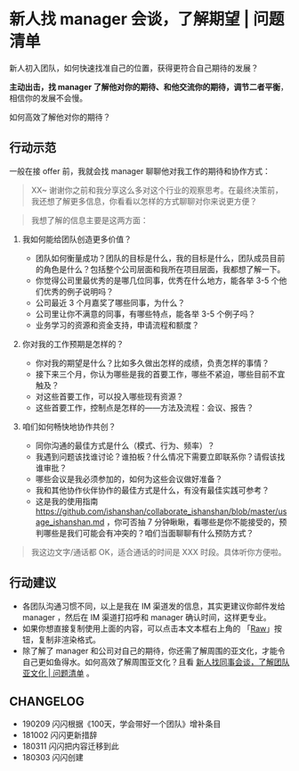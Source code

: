 # 新人找 manager 会谈，了解期望 | 问题清单


新人初入团队，如何快速找准自己的位置，获得更符合自己期待的发展？

**主动出击，找 manager 了解他对你的期待、和他交流你的期待，调节二者平衡**，相信你的发展不会慢。

如何高效了解他对你的期待？

## 行动示范

一般在接 offer 前，我就会找 manager 聊聊他对我工作的期待和协作方式：

> XX~ 谢谢你之前和我分享这么多对这个行业的观察思考。在最终决策前，我还想了解更多信息，你看看以怎样的方式聊聊对你来说更方便？

> 我想了解的信息主要是这两方面：

1. 我如何能给团队创造更多价值？
	- 团队如何衡量成功？团队的目标是什么，我的目标是什么，团队成员目前的角色是什么？包括整个公司层面和我所在项目层面，我都想了解一下。
	- 你觉得公司里最优秀的是哪几位同事，优秀在什么地方，能各举 3-5 个他们优秀的例子说明吗？
	- 公司最近 3 个月嘉奖了哪些同事，为什么？
	- 公司里让你不满意的同事，有哪些特点，能各举 3-5 个例子吗？
	- 业务学习的资源和资金支持，申请流程和额度？

2. 你对我的工作预期是怎样的？
	- 你对我的期望是什么？比如多久做出怎样的成绩，负责怎样的事情？
	- 接下来三个月，你认为哪些是我的首要工作，哪些不紧迫，哪些目前不宜触及？
	- 对这些首要工作，可以投入哪些现有资源？
	- 这些首要工作，控制点是怎样的——方法及流程：会议、报告？

3. 咱们如何畅快地协作共创？
	- 同你沟通的最佳方式是什么（模式、行为、频率）？
	- 我遇到问题该找谁讨论？谁拍板？什么情况下需要立即联系你？请假该找谁审批？
	- 哪些会议是我必须参加的，如何为这些会议做好准备？
	- 我和其他协作伙伴协作的最佳方式是什么，有没有最佳实践可参考？
	- 这是我的使用指南 https://github.com/ishanshan/collaborate_ishanshan/blob/master/usage_ishanshan.md ，你可否抽 7 分钟瞅瞅，看哪些是你不能接受的，预判哪些是我们可能会有冲突的？咱们当面聊聊有什么预防方式？

> 我这边文字/通话都 OK，适合通话的时间是 XXX 时段。具体听你方便啦。

## 行动建议

- 各团队沟通习惯不同，以上是我在 IM 渠道发的信息，其实更建议你邮件发给 manager ，然后在 IM 渠道打招呼和 manager 确认时间，这样更专业。
- 如果你想直接复制使用上面的内容，可以点击本文本框右上角的 「[Raw](https://raw.githubusercontent.com/ishanshan/CollaborationGuide4Shaper/master/CONTENT/InfoQNewcomer2Manager.md)」按钮，复制非渲染格式。
- 除了解了 manager 和公司对自己的期待，你还需了解周围的亚文化，才能令自己更如鱼得水。如何高效了解周围亚文化？且看 [新人找同事会谈，了解团队亚文化 | 问题清单](InfoQNewcomer2Partner.md) 。


## CHANGELOG 

- 190209 闪闪根据《100天，学会带好一个团队》增补条目
- 181002 闪闪更新措辞
- 180311 闪闪把内容迁移到此
- 180303 闪闪创建

